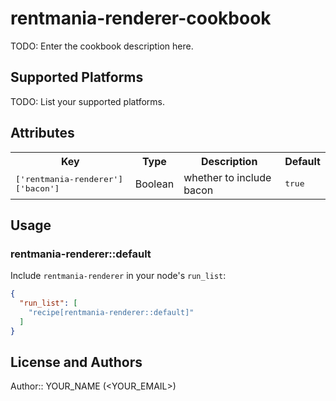 # rentmania-renderer-cookbook

TODO: Enter the cookbook description here.

## Supported Platforms

TODO: List your supported platforms.

## Attributes

<table>
  <tr>
    <th>Key</th>
    <th>Type</th>
    <th>Description</th>
    <th>Default</th>
  </tr>
  <tr>
    <td><tt>['rentmania-renderer']['bacon']</tt></td>
    <td>Boolean</td>
    <td>whether to include bacon</td>
    <td><tt>true</tt></td>
  </tr>
</table>

## Usage

### rentmania-renderer::default

Include `rentmania-renderer` in your node's `run_list`:

```json
{
  "run_list": [
    "recipe[rentmania-renderer::default]"
  ]
}
```

## License and Authors

Author:: YOUR_NAME (<YOUR_EMAIL>)
